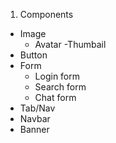 1. Components
  - Image
      - Avatar
      -Thumbail
  - Button
  - Form
      - Login form
      - Search form
      - Chat form
  -  Tab/Nav
  -  Navbar
  -  Banner